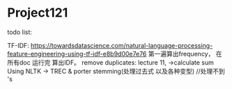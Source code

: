 # Project121
todo list:

TF-IDF: https://towardsdatascience.com/natural-language-processing-feature-engineering-using-tf-idf-e8b9d00e7e76
   第一遍算出frequency， 在所有doc 运行完 算出IDF。
remove duplicates: lecture 11, ->calculate sum 
Using NLTK -> TREC & porter stemming(处理过去式 以及各种变型) //处理不到 's
